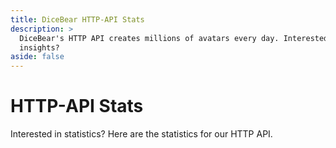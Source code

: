 ```yaml
---
title: DiceBear HTTP-API Stats
description: >
  DiceBear's HTTP API creates millions of avatars every day. Interested in a few
  insights?
aside: false
---
```


<script setup>
import Stats from '@theme/components/Stats.vue';
</script>

# HTTP-API Stats

Interested in statistics? Here are the statistics for our HTTP API.

<ClientOnly>
  <Stats :displayCharts="true" :displayLoader="true" />
</ClientOnly>
